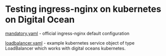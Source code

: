 # Testing ingress-nginx on kubernetes on Digital Ocean

[mandatory.yaml](mandatory.yaml) - official ingress-nginx default configuration

[loadbalancer.yaml](loadbalancer.yaml) - example kubernetes service object of type LoadBalancer which works with digital oceans kubernetes. 
